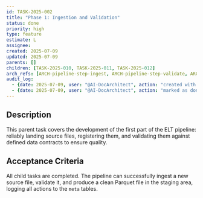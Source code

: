 ```yaml
---
id: TASK-2025-002
title: "Phase 1: Ingestion and Validation"
status: done
priority: high
type: feature
estimate: L
assignee: 
created: 2025-07-09
updated: 2025-07-09
parents: []
children: [TASK-2025-010, TASK-2025-011, TASK-2025-012]
arch_refs: [ARCH-pipeline-step-ingest, ARCH-pipeline-step-validate, ARCH-data-contract-pandera]
audit_log:
  - {date: 2025-07-09, user: "@AI-DocArchitect", action: "created with status backlog"}
  - {date: 2025-07-09, user: "@AI-DocArchitect", action: "marked as done (all child tasks complete)"}
---
```

## Description
This parent task covers the development of the first part of the ELT pipeline: reliably landing source files, registering them, and validating them against defined data contracts to ensure quality.

## Acceptance Criteria
All child tasks are completed. The pipeline can successfully ingest a new source file, validate it, and produce a clean Parquet file in the staging area, logging all actions to the `meta` tables. 